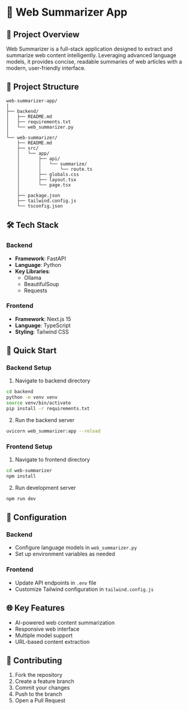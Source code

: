 # 📄 Web Summarizer App

## 🌟 Project Overview

Web Summarizer is a full-stack application designed to extract and summarize web content intelligently. Leveraging advanced language models, it provides concise, readable summaries of web articles with a modern, user-friendly interface.

## 📂 Project Structure

```
web-summarizer-app/
│
├── backend/
│   ├── README.md
│   ├── requirements.txt
│   └── web_summarizer.py
│
└── web-summarizer/
    ├── README.md
    ├── src/
    │   └── app/
    │       ├── api/
    │       │   └── summarize/
    │       │       └── route.ts
    │       ├── globals.css
    │       ├── layout.tsx
    │       └── page.tsx
    │
    ├── package.json
    ├── tailwind.config.js
    └── tsconfig.json
```

## 🛠 Tech Stack

### Backend
- **Framework**: FastAPI
- **Language**: Python
- **Key Libraries**: 
  - Ollama
  - BeautifulSoup
  - Requests

### Frontend
- **Framework**: Next.js 15
- **Language**: TypeScript
- **Styling**: Tailwind CSS

## 🚀 Quick Start

### Backend Setup

1. Navigate to backend directory
```bash
cd backend
python -m venv venv
source venv/bin/activate
pip install -r requirements.txt
```

2. Run the backend server
```bash
uvicorn web_summarizer:app --reload
```

### Frontend Setup

1. Navigate to frontend directory
```bash
cd web-summarizer
npm install
```

2. Run development server
```bash
npm run dev
```

## 🔧 Configuration

### Backend
- Configure language models in `web_summarizer.py`
- Set up environment variables as needed

### Frontend
- Update API endpoints in `.env` file
- Customize Tailwind configuration in `tailwind.config.js`

## 🌐 Key Features

- AI-powered web content summarization
- Responsive web interface
- Multiple model support
- URL-based content extraction

## 🤝 Contributing

1. Fork the repository
2. Create a feature branch
3. Commit your changes
4. Push to the branch
5. Open a Pull Request

